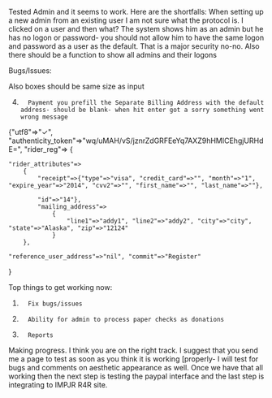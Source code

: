 Tested Admin and it seems to work. Here are the shortfalls: When setting up a new admin from an existing user I am not sure what the protocol is. I clicked on a user and then what? The system shows him as an admin but he has no logon or password- you should not allow him to have the same logon and password as a user as the default. That is a major security no-no.
Also there should be a function to show all admins and their logons
 
Bugs/Issues:
<!-- 1.       The Sign Up button does not do anything- I assume it is the same function as Register Now? --- DONE
 -->
<!-- 2.       Rider Reg- Sequence of Birthdate should be Month, Day and then Year. -- DONE
 -->

Also boxes should be same size as input

<!-- 3.       I did not click the agree button and you took me to the next screen to pay!

	DONE
 -->
4.       Payment you prefill the Separate Billing Address with the default address- should be blank- when hit enter got a sorry something went wrong message

{"utf8"=>"✓", "authenticity_token"=>"wq/uMAH/vS/jznrZdGRFEeYq7AXZ9hHMICEhgjURHdE=", "rider_reg"=>
	{

	"rider_attributes"=>
		{
			"receipt"=>{"type"=>"visa", "credit_card"=>"", "month"=>"1", "expire_year"=>"2014", "cvv2"=>"", "first_name"=>"", "last_name"=>""}, 
		
			"id"=>"14"}, 
			"mailing_address"=>
				{
					"line1"=>"addy1", "line2"=>"addy2", "city"=>"city", "state"=>"Alaska", "zip"=>"12124"
				}
		}, 
	
	"reference_user_address"=>"nil", "commit"=>"Register"
}



Top things to get working now:
1.       Fix bugs/issues

2.       Ability for admin to process paper checks as donations

3.       Reports

Making progress. I think you are on the right track. I suggest that you send me a page to test as soon as you think it is working [properly- I will test for bugs and comments on aesthetic appearance as well. Once we have that all working then the next step is testing the paypal interface and the last step is integrating to IMPJR R4R site.